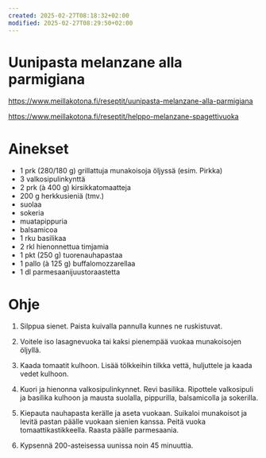 ```yaml
---
created: 2025-02-27T08:18:32+02:00
modified: 2025-02-27T08:29:50+02:00
---
```


# Uunipasta melanzane alla parmigiana

https://www.meillakotona.fi/reseptit/uunipasta-melanzane-alla-parmigiana

https://www.meillakotona.fi/reseptit/helppo-melanzane-spagettivuoka

# Ainekset
- 1 prk (280/180 g) grillattuja munakoisoja öljyssä (esim. Pirkka)
- 3 valkosipulinkynttä
- 2 prk (à 400 g) kirsikkatomaatteja
- 200 g herkkusieniä (tmv.)
- suolaa
- sokeria
- muatapippuria
- balsamicoa
- 1 rku basilikaa
- 2 rkl hienonnettua timjamia
- 1 pkt (250 g) tuorenauhapastaa
- 1 pallo (à 125 g) buffalomozzarellaa
- 1 dl parmesaanijuustoraastetta

 # Ohje

1. Silppua sienet. Paista kuivalla pannulla kunnes ne ruskistuvat.

1. Voitele iso lasagnevuoka tai kaksi pienempää vuokaa munakoisojen öljyllä.

1. Kaada tomaatit kulhoon. Lisää tölkkeihin tilkka vettä, huljuttele ja kaada vedet kulhoon.

1. Kuori ja hienonna valkosipulinkynnet. Revi basilika. Ripottele valkosipuli ja basilika kulhoon ja mausta suolalla, pippurilla, balsamicolla ja sokerilla.

1. Kiepauta nauhapasta kerälle ja aseta vuokaan. Suikaloi munakoisot ja levitä pastan päälle vuokaan sienien kanssa. Peitä vuoka tomaattikastikkeella. Raasta päälle parmesaania. 

1. Kypsennä 200-asteisessa uunissa noin 45 minuuttia.
